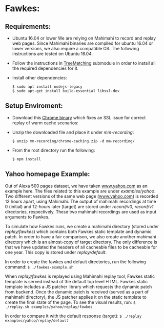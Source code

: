 # Fawkes:

## Requirements:

- Ubuntu 16.04 or lower
    We are relying on Mahimahi to record and replay web pages. Since Mahimahi binaries are compiled for ubuntu 16.04 or lower versions, we also require a compatible OS.
    The following instructions are tested on Ubuntu 16.04.

- Follow the instructions in [TreeMatching](https://github.com/fawkes-nsdi20/TreeMatching) submodule in order to install all the required dependencies for it.

- Install other dependencies:
    ```
    $ sudo apt install nodejs-legacy
    $ sudo apt-get install build-essential libssl-dev
    ```

## Setup Enviroment:
- Download this [Chrome binary](https://drive.google.com/file/d/1BdwTTwh_TD7hDhrot2YaJe1YhvZj9g6W/view?usp=sharing) which fixes an SSL issue for correct replay of warm cache scenarios:
- Unzip the downloaded file and place it under *mm-recording*:
    ```
    $ unzip mm-recording/chrome-caching.zip -d mm-recording/
    ```

- From the root directory run the following:
    ```
    $ npm install
    ```

## Yahoo homepage Example:
Out of Alexa 500 pages dataset, we have taken www.yahoo.com as an example here. The files related to this example are under *examples/yahoo*.
Two different versions of the same web page (www.yahoo.com) is recorded 12 hours apart, using Mahimahi.
The output of mahimahi recordings at time 0 (initial) and 12-hours later (target) are stored under *record/v0*, *record/v1* directories, respectively.
These two mahimahi recordings are used as input arguments to Fawkes.

To simulate how Fawkes runs, we create a mahimahi directory (stored under *replay/fawkes*) which contains both Fawkes static template and dynamic patch.
In order to have a fair comparison, we also create another mahimahi directory which is an almost-copy of target directory. The only difference is that we have updated the headers of all cacheable files to be cacheable for one year. This copy is stored under *replay/default*.

In order to create the fawkes and default directories, run the following command:
```$ ./fawkes-example.sh```

When *replay/fawkes* is replayed using Mahimahi replay tool, Fawkes static template is served instead of the default top level HTML. Fawkes static template includes a JS patcher library which requests the dynamic patch from backend. Once the dynamic patch is received (served as a part of mahimahi directory), the JS patcher applies it on the static template to create the final state of the page. To see the visual results, run:
```$ ./replay.sh examples/yahoo/replay/fawkes```

In order to compare it with the default response (target):
```$ ./replay examples/yahoo/replay/default```

